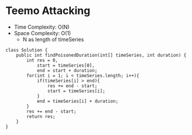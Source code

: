 # Teemo Attacking

- Time Complexity: O(N)
- Space Complexity: O(1)
  - N as length of timeSeries

```
class Solution {
    public int findPoisonedDuration(int[] timeSeries, int duration) {
        int res = 0,
            start = timeSeries[0],
            end = start + duration;
        for(int i = 1; i < timeSeries.length; i++){
            if(timeSeries[i] > end){
                res += end - start;
                start = timeSeries[i];
            }
            end = timeSeries[i] + duration;
        }
        res += end - start;
        return res;
    }
}
```
